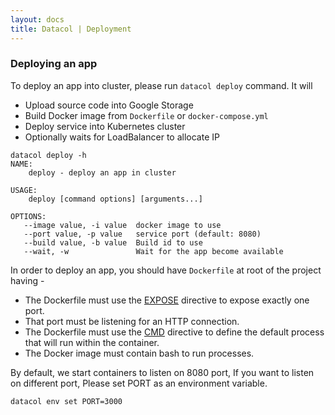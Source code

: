 ```yaml
---
layout: docs
title: Datacol | Deployment
---
```


### Deploying an app

To deploy an app into cluster, please run `datacol deploy` command. It will

- Upload source code into Google Storage
- Build Docker image from `Dockerfile` or `docker-compose.yml`
- Deploy service into Kubernetes cluster
- Optionally waits for LoadBalancer to allocate IP

```
datacol deploy -h
NAME:
    deploy - deploy an app in cluster

USAGE:
    deploy [command options] [arguments...]

OPTIONS:
   --image value, -i value  docker image to use
   --port value, -p value   service port (default: 8080)
   --build value, -b value  Build id to use
   --wait, -w               Wait for the app become available
```

In order to deploy an app, you should have `Dockerfile` at root of the project having -

* The Dockerfile must use the [EXPOSE](https://docs.docker.com/engine/reference/builder/#expose) directive to expose exactly one port.
* That port must be listening for an HTTP connection.
* The Dockerfile must use the [CMD](https://docs.docker.com/engine/reference/builder/#cmd) directive to define the default process that will run within the container.
* The Docker image must contain bash to run processes.

<div class="alert alert-info">
By default, we start containers to listen on 8080 port, If you want to listen on different port, Please set PORT as an environment variable.
</div>

    datacol env set PORT=3000
